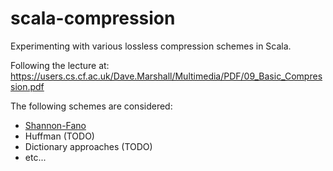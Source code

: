 # scala-compression
Experimenting with various lossless compression schemes in Scala.

Following the lecture at: https://users.cs.cf.ac.uk/Dave.Marshall/Multimedia/PDF/09_Basic_Compression.pdf

The following schemes are considered:
* [Shannon-Fano](src/main/scala/com/briskware/compression/Compressor.scala#L6)
* Huffman (TODO)
* Dictionary approaches (TODO)
* etc...
